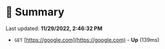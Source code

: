 # 📖 Summary
Last updated: **11/29/2022, 2:46:32 PM**

- `GET` [https://google.com](https://google.com) - **Up** (139ms)
